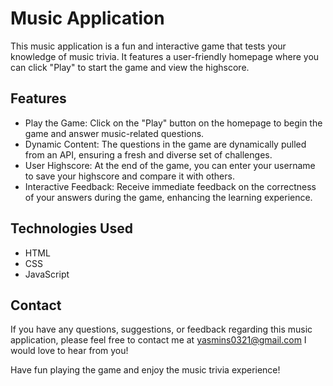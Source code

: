 # Music Application

This music application is a fun and interactive game that tests your knowledge of music trivia. It features a user-friendly homepage where you can click "Play" to start the game and view the highscore.

## Features

- Play the Game: Click on the "Play" button on the homepage to begin the game and answer music-related questions.
- Dynamic Content: The questions in the game are dynamically pulled from an API, ensuring a fresh and diverse set of challenges.
- User Highscore: At the end of the game, you can enter your username to save your highscore and compare it with others.
- Interactive Feedback: Receive immediate feedback on the correctness of your answers during the game, enhancing the learning experience.

## Technologies Used

- HTML
- CSS
- JavaScript


## Contact

If you have any questions, suggestions, or feedback regarding this music application, please feel free to contact me at yasmins0321@gmail.com I would love to hear from you!

Have fun playing the game and enjoy the music trivia experience!
